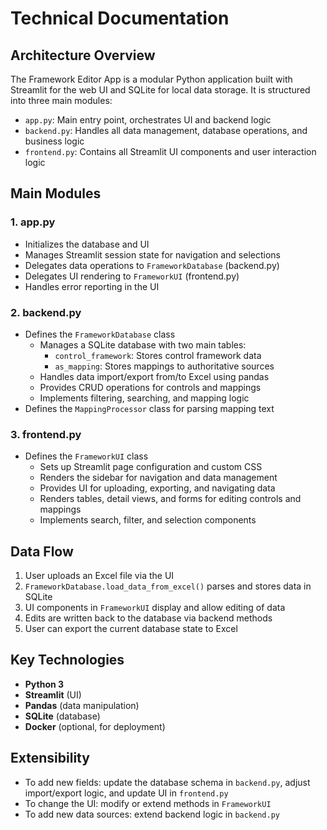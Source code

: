 # Technical Documentation

## Architecture Overview

The Framework Editor App is a modular Python application built with Streamlit for the web UI and SQLite for local data storage. It is structured into three main modules:

- `app.py`: Main entry point, orchestrates UI and backend logic
- `backend.py`: Handles all data management, database operations, and business logic
- `frontend.py`: Contains all Streamlit UI components and user interaction logic

## Main Modules

### 1. app.py
- Initializes the database and UI
- Manages Streamlit session state for navigation and selections
- Delegates data operations to `FrameworkDatabase` (backend.py)
- Delegates UI rendering to `FrameworkUI` (frontend.py)
- Handles error reporting in the UI

### 2. backend.py
- Defines the `FrameworkDatabase` class
  - Manages a SQLite database with two main tables:
    - `control_framework`: Stores control framework data
    - `as_mapping`: Stores mappings to authoritative sources
  - Handles data import/export from/to Excel using pandas
  - Provides CRUD operations for controls and mappings
  - Implements filtering, searching, and mapping logic
- Defines the `MappingProcessor` class for parsing mapping text

### 3. frontend.py
- Defines the `FrameworkUI` class
  - Sets up Streamlit page configuration and custom CSS
  - Renders the sidebar for navigation and data management
  - Provides UI for uploading, exporting, and navigating data
  - Renders tables, detail views, and forms for editing controls and mappings
  - Implements search, filter, and selection components

## Data Flow

1. User uploads an Excel file via the UI
2. `FrameworkDatabase.load_data_from_excel()` parses and stores data in SQLite
3. UI components in `FrameworkUI` display and allow editing of data
4. Edits are written back to the database via backend methods
5. User can export the current database state to Excel

## Key Technologies
- **Python 3**
- **Streamlit** (UI)
- **Pandas** (data manipulation)
- **SQLite** (database)
- **Docker** (optional, for deployment)

## Extensibility
- To add new fields: update the database schema in `backend.py`, adjust import/export logic, and update UI in `frontend.py`
- To change the UI: modify or extend methods in `FrameworkUI`
- To add new data sources: extend backend logic in `backend.py` 